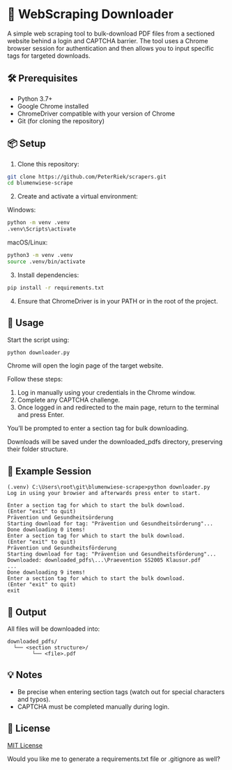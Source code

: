 # 📄 WebScraping Downloader

A simple web scraping tool to bulk-download PDF files from a sectioned website behind a login and CAPTCHA barrier. The tool uses a Chrome browser session for authentication and then allows you to input specific tags for targeted downloads.

## 🛠️ Prerequisites

* Python 3.7+
* Google Chrome installed
* ChromeDriver compatible with your version of Chrome
* Git (for cloning the repository)

## 📦 Setup

1. Clone this repository:

```bash
git clone https://github.com/PeterRiek/scrapers.git
cd blumenwiese-scrape
```

2. Create and activate a virtual environment:

Windows:

```bash
python -m venv .venv
.venv\Scripts\activate
```

macOS/Linux:

```bash
python3 -m venv .venv
source .venv/bin/activate
```

3. Install dependencies:

```bash
pip install -r requirements.txt
```

4. Ensure that ChromeDriver is in your PATH or in the root of the project.

## 🚀 Usage

Start the script using:

```bash
python downloader.py
```

Chrome will open the login page of the target website.

Follow these steps:

1. Log in manually using your credentials in the Chrome window.
2. Complete any CAPTCHA challenge.
3. Once logged in and redirected to the main page, return to the terminal and press Enter.

You’ll be prompted to enter a section tag for bulk downloading.

Downloads will be saved under the downloaded\_pdfs directory, preserving their folder structure.

## 🧪 Example Session

```plaintext
(.venv) C:\Users\root\git\blumenwiese-scrape>python downloader.py
Log in using your browser and afterwards press enter to start.

Enter a section tag for which to start the bulk download.
(Enter "exit" to quit)
Prävention und Gesundheitsörderung
Starting download for tag: "Prävention und Gesundheitsörderung"...
Done downloading 0 items!
Enter a section tag for which to start the bulk download.
(Enter "exit" to quit)
Prävention und Gesundheitsförderung
Starting download for tag: "Prävention und Gesundheitsförderung"...
Downloaded: downloaded_pdfs\...\Praevention SS2005 Klausur.pdf
...
Done downloading 9 items!
Enter a section tag for which to start the bulk download.
(Enter "exit" to quit)
exit
```

## 📁 Output

All files will be downloaded into:

```
downloaded_pdfs/
  └── <section structure>/
        └── <file>.pdf
```

## 💡 Notes

* Be precise when entering section tags (watch out for special characters and typos).
* CAPTCHA must be completed manually during login.

## 🔐 License

[MIT License](LICENSE)

Would you like me to generate a requirements.txt file or .gitignore as well?
